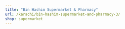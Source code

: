 ```yaml
---
title: "Bin Hashim Supermarket & Pharmacy"
url: /karachi/bin-hashim-supermarket-and-pharmacy-3/
shop: supermarket
---
```

